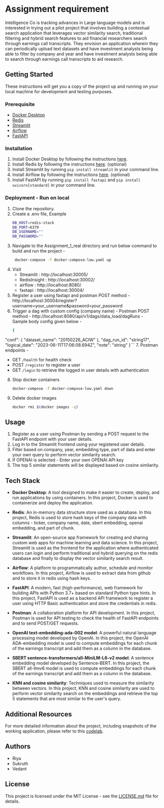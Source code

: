 # Assignment requirement

Intelligence Co is tracking advances in Large language models and is interested in trying out
a pilot project that involves building a contextual search application that leverages vector
similarity search, traditional filtering and hybrid search features to aid financial researchers
search through earnings call transcripts. They envision an application wherein they can
periodically upload text datasets and have investment analysts being able to filter by
company and year and have investment analysts being able to search through earnings call
transcripts to aid research.

## Getting Started

These instructions will get you a copy of the project up and running on your local machine for development and testing purposes.

### Prerequisite

- [Docker Desktop](https://www.docker.com/products/docker-desktop)
- [Redis](https://redis.io/download)
- [Streamlit](./streamlit/)
- [Airflow](./airflow/)
- [FastAPI](./fastapi/)

### Installation

1. Install Docker Desktop by following the instructions [here](https://www.docker.com/products/docker-desktop).
2. Install Redis by following the instructions [here](https://redis.io/download). (optional)
3. Install Streamlit by running `pip install streamlit` in your command line.
4. Install Airflow by following the instructions [here](https://airflow.apache.org/docs/apache-airflow/stable/start.html). (optional)
5. Install FastAPI by running `pip install fastapi` and `pip install uvicorn[standard]` in your command line.

### Deployment - Run on local

1. Clone the repository.
2. Create a .env file, Example
    ```bash
    DB_HOST=redis-stack
    DB_PORT=6379
    DB_USERNAME=""
    DB_PASSWORD=""
    ```
3. Navigate to the Assignment_1_real directory and run below command to build and run the project -
   ```bash
    docker-compose -f docker-compose-low.yaml up
   ```
4. Visit
    - Streamlit : http://localhost:30005/
    - RedisInsight : http://localhost:30002/
    - airflow : http://localhost:8080/
    - fastapi : http://localhost:30004/
5. Register a user using fastapi and postman POST method - http://localhost:30004/register?username=your_username&password=your_password
6. Trigger a dag with custom config (company name) -
   Postman POST method - http://localhost:8080/api/v1/dags/data_load/dagRuns - Sample body config given below -
   ```bash
   {
  "conf": {
    "dataset_name": "20150226_ACIW"
  },
  "dag_run_id": "string17", 
  "logical_date": "2023-06-11T17:06:08.694Z",
  "note": "string"
    }```
7. Postman endpoints - 
-  GET `/health` for health check
-  POST `/register` to register a user
-  GET `/login` to retrieve the logged in user details with authentication
8. Stop docker containers
    ```bash
    docker-compose -f docker-compose-low.yaml down
    ```
9. Delete docker images
    ```bash
    docker rmi $(docker images -q)
    ```

## Usage

1. Register as a user using Postman by sending a POST request to the FastAPI endpoint with your user details.
2. Log in to the Streamlit frontend using your registered user details.
3. Filter based on company, year, embedding type, part of data and enter your own query to perform vector similarity search.
4. If OPENAI is selected - Enter your own OPENAI API key 
5. The top 5 similar statements will be displayed based on cosine similarity.

## Tech Stack

- **Docker Desktop**: A tool designed to make it easier to create, deploy, and run applications by using containers. In this project, Docker is used to containerize and deploy the application.
  

- **Redis**: An in-memory data structure store used as a database. In this project, Redis is used to store hash keys of the company data with columns - ticker, company name, date, sbert embedding, openai embedding, and part of chunk.


- **Streamlit**: An open-source app framework for creating and sharing custom web apps for machine learning and data science. In this project, Streamlit is used as the frontend for the application where authenticated users can login and perform traditional and hybrid querying on the redis database and finally to display the vector similarity search result.


- **Airflow**: A platform to programmatically author, schedule and monitor workflows. In this project, Airflow is used to extract data from github and to store it in redis using hash keys.


- **FastAPI**: A modern, fast (high-performance), web framework for building APIs with Python 3.7+ based on standard Python type hints. In this project, FastAPI is used as a backend API framework to register a user using HTTP Basic authentication and store the credentials in redis.


- **Postman**: A collaboration platform for API development. In this project, Postman is used for API testing to check the health of FastAPI endpoints and to send POST/GET requests.


- **OpenAI text-embedding-ada-002 model**: A powerful natural language processing model developed by OpenAI. In this project, the OpenAI ADA-embedding model is used to compute embeddings for each chunk of the earnings transcript and add them as a column in the database.


- **SBERT sentence-transformers/all-MiniLM-L6-v2 model**: A sentence embedding model developed by Sentence-BERT. In this project, the SBERT all-llmv6 model is used to compute embeddings for each chunk of the earnings transcript and add them as a column in the database.


- **KNN and cosine similarity**: Techniques used to measure the similarity between vectors. In this project, KNN and cosine similarity are used to perform vector similarity search on the embeddings and retrieve the top 5 statements that are most similar to the user's query.

## Additional Resources

For more detailed information about the project, including snapshots of the working application, please refer to this [codelab](https://codelabs-preview.appspot.com/?file_id=101FZQYWfYfxHDNTEZ28qzYGgoMIOP2VGISQvbXkRs68#0).


## Authors

- Riya
- Sukruth
- Vedant

## License

This project is licensed under the MIT License - see the [LICENSE.md](LICENSE.md) file for details.